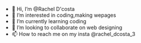 - 👋 Hi, I’m @Rachel D'costa
- 👀 I’m interested in coding,making wepages
- 🌱 I’m currently learning coding
- 💞️ I’m looking to collaborate on web designing
- 📫 How to reach me on my insta @rachel_dcosta_3

<!---
Rld2303/Rld2303 is a ✨ special ✨ repository because its `README.md` (this file) appears on your GitHub profile.
You can click the Preview link to take a look at your changes.
--->
